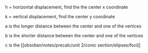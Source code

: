 h = horizontal displacement, find the the center x coordinate

k = vertical displacement, find the center y coordinate  

a is the longer distance between the center and one of the vertices

b is the shorter distance between the center and one of the vertices

c is the [[obsidian/notes/precalc/unit 2/conic section/elipses/foci]]